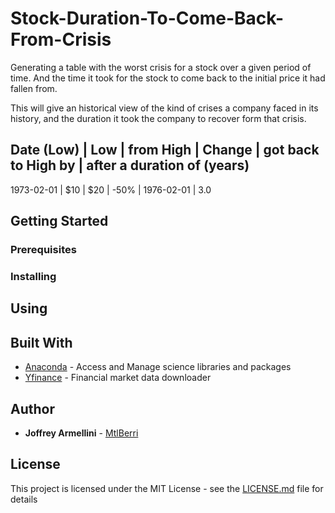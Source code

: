# Stock-Duration-To-Come-Back-From-Crisis

Generating a table with the worst crisis for a stock over a given period of time.
And the time it took for the stock to come back to the initial price it had fallen from.

This will give an historical view of the kind of crises a company faced in its history, and the duration it took the company to recover form that crisis.

Date (Low)	|	Low		| 	from High 	|	Change	|	got back to High by 	| 	after a duration of (years)
----------------------------------------------------------------------------------------------------------------
1973-02-01	| $10		| $20			| -50%		| 1976-02-01				| 3.0



## Getting Started



### Prerequisites



### Installing



## Using



## Built With

* [Anaconda](https://www.anaconda.com/) - Access and Manage science libraries and packages
* [Yfinance](https://pypi.org/project/yfinance/) - Financial market data downloader

## Author

* **Joffrey Armellini** - [MtlBerri](https://github.com/mtlberri)

## License

This project is licensed under the MIT License - see the [LICENSE.md](LICENSE.md) file for details
